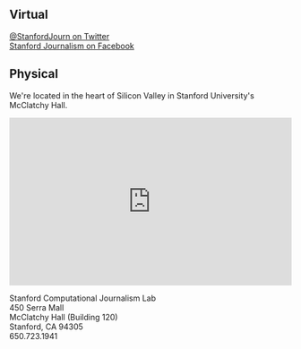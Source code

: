 

## Virtual
<a href="https://twitter.com/StanfordJourn" target="_blank"><i class="fa fa-twitter fa-2x"></i> @StanfordJourn on Twitter</a> <br>
<a href="https://www.facebook.com/StanfordJournalism" target="_blank"><i class="fa fa-facebook fa-2x"></i> Stanford Journalism on Facebook</a>

## Physical

We're located in the heart of Silicon Valley in Stanford University's McClatchy Hall.

<iframe src="https://www.google.com/maps/embed?pb=!1m17!1m11!1m3!1d3958.35231020341!2d-122.16964120000002!3d37.4281889!2m2!1f0!2f0!3m2!1i1024!2i768!4f13.1!3m3!1m2!1s0x808fbb2a05267e79%3A0x6a0047d2eab4ba89!2sMcClatchy+Hall%2C+Stanford+University!5e1!3m2!1sen!2sus!4v1439336661210" width="100%" height="300" frameborder="0" style="border:0" allowfullscreen></iframe>



Stanford Computational Journalism Lab<br>
450 Serra Mall<br>
McClatchy Hall (Building 120)<br>
Stanford, CA 94305<br>
650.723.1941<br>
